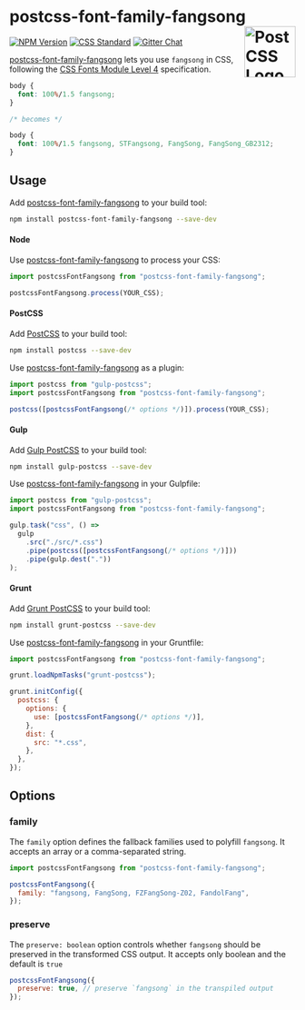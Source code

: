 # postcss-font-family-fangsong [<img src="https://postcss.github.io/postcss/logo.svg" alt="PostCSS Logo" width="90" height="90" align="right">][postcss]

[![NPM Version][npm-img]][npm-url]
[![CSS Standard][css-img]][css-url]
[![Gitter Chat][git-img]][git-url]

[postcss-font-family-fangsong] lets you use `fangsong` in CSS, following the
[CSS Fonts Module Level 4] specification.

```css
body {
  font: 100%/1.5 fangsong;
}

/* becomes */

body {
  font: 100%/1.5 fangsong, STFangsong, FangSong, FangSong_GB2312;
}
```

## Usage

Add [postcss-font-family-fangsong] to your build tool:

```bash
npm install postcss-font-family-fangsong --save-dev
```

#### Node

Use [postcss-font-family-fangsong] to process your CSS:

```js
import postcssFontFangsong from "postcss-font-family-fangsong";

postcssFontFangsong.process(YOUR_CSS);
```

#### PostCSS

Add [PostCSS] to your build tool:

```bash
npm install postcss --save-dev
```

Use [postcss-font-family-fangsong] as a plugin:

```js
import postcss from "gulp-postcss";
import postcssFontFangsong from "postcss-font-family-fangsong";

postcss([postcssFontFangsong(/* options */)]).process(YOUR_CSS);
```

#### Gulp

Add [Gulp PostCSS] to your build tool:

```bash
npm install gulp-postcss --save-dev
```

Use [postcss-font-family-fangsong] in your Gulpfile:

```js
import postcss from "gulp-postcss";
import postcssFontFangsong from "postcss-font-family-fangsong";

gulp.task("css", () =>
  gulp
    .src("./src/*.css")
    .pipe(postcss([postcssFontFangsong(/* options */)]))
    .pipe(gulp.dest("."))
);
```

#### Grunt

Add [Grunt PostCSS] to your build tool:

```bash
npm install grunt-postcss --save-dev
```

Use [postcss-font-family-fangsong] in your Gruntfile:

```js
import postcssFontFangsong from "postcss-font-family-fangsong";

grunt.loadNpmTasks("grunt-postcss");

grunt.initConfig({
  postcss: {
    options: {
      use: [postcssFontFangsong(/* options */)],
    },
    dist: {
      src: "*.css",
    },
  },
});
```

## Options

### family

The `family` option defines the fallback families used to polyfill `fangsong`.
It accepts an array or a comma-separated string.

```js
import postcssFontFangsong from "postcss-font-family-fangsong";

postcssFontFangsong({
  family: "fangsong, FangSong, FZFangSong-Z02, FandolFang",
});
```

### preserve

The `preserve: boolean` option controls whether `fangsong` should be preserved in the transformed CSS output.
It accepts only boolean and the default is `true`

```js
postcssFontFangsong({
  preserve: true, // preserve `fangsong` in the transpiled output
});
```

[css-img]: https://csstools.github.io/cssdb/badge/fangsong-font-family.svg
[css-url]: https://csstools.github.io/cssdb/#fangsong-font-family
[npm-img]: https://img.shields.io/npm/v/postcss-font-family-fangsong.svg
[npm-url]: https://www.npmjs.com/package/postcss-font-family-fangsong
[git-img]: https://img.shields.io/badge/support-chat-blue.svg
[git-url]: https://gitter.im/postcss/postcss
[css fonts module level 4]: https://drafts.csswg.org/css-fonts-4/#fangsong-def
[gulp postcss]: https://github.com/postcss/gulp-postcss
[grunt postcss]: https://github.com/nDmitry/grunt-postcss
[postcss-font-family-fangsong]: https://github.com/JLHwung/postcss-font-family-fangsong
[postcss]: https://github.com/postcss/postcss
